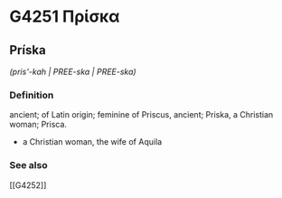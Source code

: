 # G4251 Πρίσκα

## Príska

_(pris'-kah | PREE-ska | PREE-ska)_

### Definition

ancient; of Latin origin; feminine of Priscus, ancient; Priska, a Christian woman; Prisca.

- a Christian woman, the wife of Aquila

### See also

[[G4252]]

